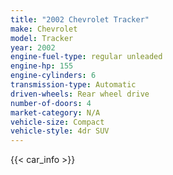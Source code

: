 ```yaml
---
title: "2002 Chevrolet Tracker"
make: Chevrolet
model: Tracker
year: 2002
engine-fuel-type: regular unleaded
engine-hp: 155
engine-cylinders: 6
transmission-type: Automatic
driven-wheels: Rear wheel drive
number-of-doors: 4
market-category: N/A
vehicle-size: Compact
vehicle-style: 4dr SUV
---
```


{{< car_info >}}
